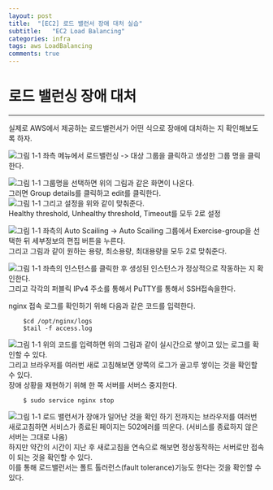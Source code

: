 ```yaml
---
layout: post
title:  "[EC2] 로드 밸런서 장애 대처 실습"
subtitle:   "EC2 Load Balancing"
categories: infra
tags: aws LoadBalancing
comments: true
---
```


# 로드 밸런싱 장애 대처
---
실제로 AWS에서 제공하는 로드밸런서가 어떤 식으로 장애에 대처하는 지 확인해보도록 하자.  
  
  
  ![그림 1-1](http://jin-hw.github.io/assets/img/aws/2020-09-15-1/1-1.PNG)
좌측 메뉴에서 로드밸런싱 -> 대상 그룹을 클릭하고 생성한 그룹 명을 클릭한다.  
  
  
  ![그림 1-1](http://jin-hw.github.io/assets/img/aws/2020-09-15-1/1-2.PNG)
그룹명을 선택하면 위의 그림과 같은 화면이 나온다.  
그러면 Group details를 클릭하고 edit를 클릭한다.   
  ![그림 1-1](http://jin-hw.github.io/assets/img/aws/2020-09-15-1/1-3.PNG)
그리고 설정을 위와 같이 맞춰준다.  
Healthy threshold, Unhealthy threshold, Timeout를 모두 2로 설정  
  
  
  ![그림 1-1](http://jin-hw.github.io/assets/img/aws/2020-09-15-1/1-4.PNG)
좌측의 Auto Scailing -> Auto Scailing 그룹에서 Exercise-group을 선택한 뒤 세부정보의 편집 버튼을 누른다.  
그리고 그림과 같이 원하는 용량, 최소용량, 최대용량을 모두 2로 맞춰준다.  

  ![그림 1-1](http://jin-hw.github.io/assets/img/aws/2020-09-15-1/1-5.PNG)
좌측의 인스턴스를 클릭한 후 생성된 인스턴스가 정상적으로 작동하는 지 확인한다.  
그리고 각각의 퍼블릭 IPv4 주소를 통해서 PuTTY를 통해서 SSH접속을한다.  
  

nginx 접속 로그를 확인하기 위해 다음과 같은 코드를 입력한다.  
```git
	$cd /opt/nginx/logs
	$tail -f access.log
```
  ![그림 1-1](http://jin-hw.github.io/assets/img/aws/2020-09-15-1/1-6.PNG)
위의 코드를 입력하면 위의 그림과 같이 실시간으로 쌓이고 있는 로그를 확인할 수 있다.  
그리고 브라우저를 여러번 새로 고침해보면 양쪽의 로그가 골고루 쌓이는 것을 확인할 수 있다.  
장애 상황을 재현하기 위해 한 쪽 서버를 서버스 중지한다.  
```git
	$ sudo service nginx stop
```
  ![그림 1-1](http://jin-hw.github.io/assets/img/aws/2020-09-15-1/1-7.PNG)
로드 밸런서가 장애가 일어난 것을 확인 하기 전까지는 브라우저를 여러번 새로고침하면 서비스가 종료된 페이지는 502에러를 띄운다. (서비스를 종료하지 않은 서버는 그대로 나옴)  
하지만 약간의 시간이 지난 후 새로고침을 연속으로 해보면 정상동작하는 서버로만 접속이 되는 것을 확인할 수 있다.  
이를 통해 로드밸런서는 폴트 톨러런스(fault tolerance)기능도 한다는 것을 확인할 수 있다.